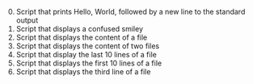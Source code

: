 0. Script that prints Hello, World, followed by a new line to the standard output
1. Script that displays a confused smiley
2. Script that displays the content of a file
3. Script that displays the content of two files
4. Script that display the last 10 lines of a file
5. Script that displays the first 10 lines of a file
6. Script that displays the third line of a file
